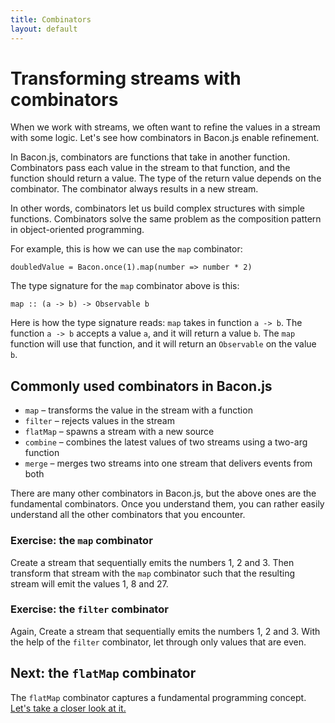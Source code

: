 ```yaml
---
title: Combinators
layout: default
---
```


# Transforming streams with combinators

When we work with streams, we often want to refine the values in a stream with
some logic. Let's see how combinators in Bacon.js enable refinement.

In Bacon.js, combinators are functions that take in another function.
Combinators pass each value in the stream to that function, and the function
should return a value. The type of the return value depends on the combinator. The
combinator always results in a new stream.

In other words, combinators let us build complex structures with simple
functions. Combinators solve the same problem as the composition
pattern in object-oriented programming.

For example, this is how we can use the `map` combinator:

    doubledValue = Bacon.once(1).map(number => number * 2)

The type signature for the `map` combinator above is this:

    map :: (a -> b) -> Observable b

Here is how the type signature reads: `map` takes in function `a -> b`. The
function `a -> b` accepts a value `a`, and it will return a value `b`. The `map`
function will use that function, and it will return an `Observable` on the value
`b`.

## Commonly used combinators in Bacon.js

* `map` – transforms the value in the stream with a function
* `filter` – rejects values in the stream
* `flatMap` – spawns a stream with a new source
* `combine` – combines the latest values of two streams using a two-arg function
* `merge` – merges two streams into one stream that delivers events from both

There are many other combinators in Bacon.js, but the above ones are the
fundamental combinators. Once you understand them, you can rather easily
understand all the other combinators that you encounter.

### Exercise: the `map` combinator

Create a stream that sequentially emits the numbers 1, 2 and 3. Then transform
that stream with the `map` combinator such that the resulting stream will emit
the values 1, 8 and 27.

### Exercise: the `filter` combinator

Again, Create a stream that sequentially emits the numbers 1, 2 and 3. With the
help of the `filter` combinator, let through only values that are even.

## Next: the `flatMap` combinator

The `flatMap` combinator captures a fundamental programming concept. [Let's take
a closer look at it.](flatMap.html)
